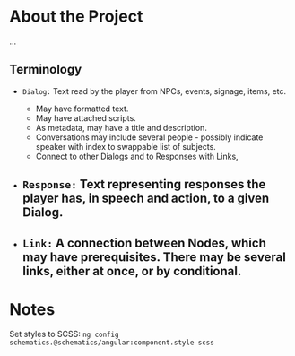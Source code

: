 # About the Project
...

## Terminology

- `Dialog:`
  Text read by the player from NPCs, events, signage, items, etc.
  - May have formatted text.
  - May have attached scripts.
  - As metadata, may have a title and description.
  - Conversations may include several people - possibly indicate speaker with index to swappable list of subjects.
  - Connect to other Dialogs and to Responses with Links,

- `Response:`
  Text representing responses the player has, in speech and action, to a given Dialog.
  - 

- `Link:`
  A connection between Nodes, which may have prerequisites. There may be several links, either at once, or by conditional.
  - 

# Notes

Set styles to SCSS:
`ng config schematics.@schematics/angular:component.style scss`
